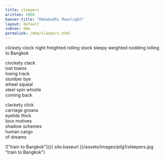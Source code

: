 ```yaml
---
title: sleepers
written: 2006
banner-title: "Mahabodhi Moonlight" 
layout: default
subnav: mbm
permalink: /mbm/sleepers.html
---
```


<div class="poem">
clickety clock  
night freighted  
rolling stock  
sleepy weighted  
nodding  
lolling  
to Bangkok
 
clockety clack  
lost towns  
losing track  
slumber bye  
wheel squeal  
steel spin whistle  
coming back
 
clackety click  
carriage groans  
eyelids thick  
loco motives  
shadow schemes  
human cargo  
of dreams
</div>

!["train to Bangkok"]({{ site.baseurl }}/assets/images/pilg1/sleepers.jpg "train to Bangkok")
